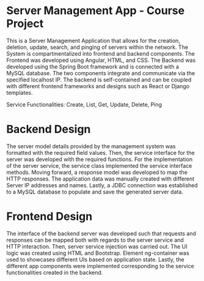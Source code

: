 # Server Management App - Course Project

This is a Server Management Application that allows for the creation, deletion, update, search, and pinging of servers within the network. The System is compartmentalized into frontend and backend components. The Frontend was developed using Angular, HTML, and CSS. The Backend was developed using the Spring Boot framework and is connected with a MySQL database. The two components integrate and communicate via the specified localhost IP. The backend is self-contained and can be coupled with different frontend frameworks and designs such as React or Django templates.
  
Service Functionalities: Create, List, Get, Update, Delete, Ping  

# Backend Design

The server model details provided by the management system was formatted with the required field values. Then, the service interface for the server was developed with the required functions. For the implementation of the server service, the service class implemented the service interface methods. Moving forward, a response model was developed to map the HTTP responses. The application data was manually created with different Server IP addresses and names. Lastly, a JDBC connection was established to a MySQL database to populate and save the generated server data.
  
# Frontend Design

The interface of the backend server was developed such that requests and responses can be mapped both with regards to the server service and HTTP interaction. Then, server service injection was carried out. The UI logic was created using HTML and Bootstrap. Element ng-container was used to showcases different UIs based on application state. Lastly, the different app components were implemented corresponding to the service functionalities created in the backend. 
